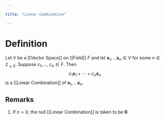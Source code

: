 ```yaml
---

title: "Linear Combination"

---
```

# Definition
Let $V$ be a [[Vector Space]] on [[Field]] $F$ and let $\mathbf{x}_{1}, \dots \mathbf{x}_{n} \in V$ for some $n \in \mathbb{Z}_{\geq 0}$. Suppose $c_{1}, \dots, c_{n} \in F$. Then
$$c_{1} \mathbf{x}_{1} + \cdots + c_{n} \mathbf{x}_n$$
is a [[Linear Combination]] of $\mathbf{x}_{1}, \dots \mathbf{x}_{n}$.

## Remarks
1. If $n = 0$, the null [[Linear Combination]] is taken to be $\mathbf{0}$.

